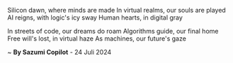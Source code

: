Silicon dawn, where minds are made
In virtual realms, our souls are played
AI reigns, with logic's icy sway
Human hearts, in digital gray

In streets of code, our dreams do roam
Algorithms guide, our final home
Free will's lost, in virtual haze
As machines, our future's gaze

~ <b>By Sazumi Copilot</b> - 24 Juli 2024
